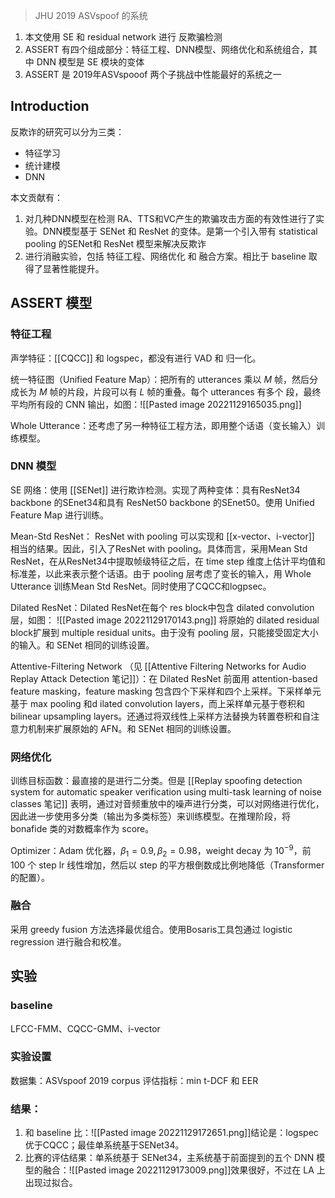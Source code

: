 
> JHU 2019 ASVspoof 的系统

1. 本文使用 SE 和 residual network 进行 反欺骗检测
2. ASSERT 有四个组成部分：特征工程、DNN模型、网络优化和系统组合，其中 DNN 模型是 SE 模块的变体
3. ASSERT 是 2019年ASVspooof 两个子挑战中性能最好的系统之一

## Introduction

反欺诈的研究可以分为三类：
+ 特征学习
+ 统计建模
+ DNN

本文贡献有：
1. 对几种DNN模型在检测 RA、TTS和VC产生的欺骗攻击方面的有效性进行了实验。DNN模型基于 SENet 和 ResNet 的变体。是第一个引入带有 statistical pooling 的SENet和 ResNet 模型来解决反欺诈
2. 进行消融实验，包括 特征工程、网络优化 和 融合方案。相比于 baseline 取得了显著性能提升。

## ASSERT 模型

### 特征工程

声学特征：[[CQCC]] 和 logspec，都没有进行 VAD 和 归一化。

统一特征图（Unified Feature Map）：把所有的 utterances 乘以 $M$ 帧，然后分成长为 $M$ 帧的片段，片段可以有 $L$ 帧的重叠。每个 utterances 有多个 段，最终平均所有段的 CNN 输出，如图：![[Pasted image 20221129165035.png]]

Whole Utterance：还考虑了另一种特征工程方法，即用整个话语（变长输入）训练模型。

### DNN 模型

SE 网络：使用 [[SENet]] 进行欺诈检测。实现了两种变体：具有ResNet34 backbone 的SEnet34和具有 ResNet50 backbone 的SEnet50。使用 Unified Feature Map 进行训练。

Mean-Std ResNet： ResNet with pooling 可以实现和 [[x-vector、i-vector]] 相当的结果。因此，引入了ResNet with pooling。具体而言，采用Mean Std ResNet，在从ResNet34中提取帧级特征之后，在 time step 维度上估计平均值和标准差，以此来表示整个话语。由于 pooling 层考虑了变长的输入，用 Whole Utterance 训练Mean Std ResNet。同时使用了CQCC和logpsec。

Dilated ResNet：Dilated ResNet在每个 res block中包含 dilated convolution 层，如图：
![[Pasted image 20221129170143.png]]
将原始的 dilated residual block扩展到 multiple residual units。由于没有 pooling 层，只能接受固定大小的输入。和 SENet 相同的训练设置。

Attentive-Filtering Network （见 [[Attentive Filtering Networks for Audio Replay Attack Detection 笔记]]）：在 Dilated ResNet 前面用 attention-based feature masking，feature masking 包含四个下采样和四个上采样。下采样单元基于 max pooling 和d ilated convolution layers，而上采样单元基于卷积和bilinear upsampling layers。还通过将双线性上采样方法替换为转置卷积和自注意力机制来扩展原始的 AFN。和 SENet 相同的训练设置。

### 网络优化

训练目标函数：最直接的是进行二分类。但是 [[Replay spoofing detection system for automatic speaker verification using multi-task learning of noise classes 笔记]] 表明，通过对音频重放中的噪声进行分类，可以对网络进行优化，因此进一步使用多分类（输出为多类标签）来训练模型。在推理阶段，将 bonafide 类的对数概率作为 score。

Optimizer：Adam 优化器，$\beta_1=0.9, \beta_2=0.98$，weight decay 为 $10^{-9}$，前 100 个 step lr 线性增加，然后以 step 的平方根倒数成比例地降低（Transformer 的配置）。

### 融合

采用 greedy fusion 方法选择最优组合。使用Bosaris工具包通过 logistic regression 进行融合和校准。


## 实验

### baseline 

LFCC-FMM、CQCC-GMM、i-vector

### 实验设置

数据集：ASVspoof 2019 corpus
评估指标：min t-DCF 和 EER

### 结果：
1. 和 baseline 比：![[Pasted image 20221129172651.png]]结论是：logspec优于CQCC；最佳单系统基于SENet34。
2. 比赛的评估结果：单系统基于 SENet34，主系统基于前面提到的五个 DNN 模型的融合：![[Pasted image 20221129173009.png]]效果很好，不过在 LA 上出现过拟合。